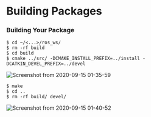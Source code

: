 
# Building Packages

### Building Your Package
```shell
$ cd ~/<...>/ros_ws/
$ rm -rf build
$ cd build
$ cmake ../src/ -DCMAKE_INSTALL_PREFIX=../install -DCATKIN_DEVEL_PREFIX=../devel
```
![Screenshot from 2020-09-15 01-35-59](https://user-images.githubusercontent.com/69444682/93124502-dfc5f600-f6f3-11ea-9d61-93cdfb67a878.png)

```shell
$ make
$ cd ..
$ rm -rf build/ devel/
```
![Screenshot from 2020-09-15 01-40-52](https://user-images.githubusercontent.com/69444682/93124879-83170b00-f6f4-11ea-8779-778c8cc289eb.png)









